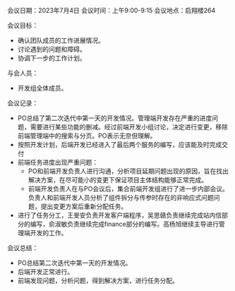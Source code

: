 会议日期：2023年7月4日 会议时间：上午9:00-9:15 会议地点：启翔楼264

会议目标：

+ 确认团队成员的工作进展情况。
+ 讨论遇到的问题和障碍。
+ 协调下一步的工作计划。

与会人员：

+ 开发组全体成员。

会议记录：

+ PO总结了第二次迭代中第一天的开发情况。管理端开发存在严重的进度问题，需要进行某些功能的删减。经过前端开发小组讨论，决定进行变更，移除前端管理端中的搜索与分页。PO表示无奈但理解。
+ 按照开发计划，后端开发已经进入了最后两个服务的编写，应该能及时完成交付
+ 前端任务进度出现严重问题：
  + PO和前端开发负责人进行沟通，分析项目延期问题出现的原因，旨在找出解决方案，在尽可能小的变更下保证项目主体结构能够正常完成。
  + 前端开发负责人在与PO会议后，集合前端开发组进行了进一步内部会议。负责人和前端开发人员分析了组件拆分与传参时存在的非响应式问题问题，提出变更方案后重新分配任务。
+ 进行了任务分工，王旻安负责开发客户端程序，吴思赣负责继续完成站内信部分的编写，俞淑敏负责继续完成finance部分的编写。高杨旭继续主导进行管理端开发的工作。

会议总结：

+ PO总结第二次迭代中第一天的开发情况。
+ 后端开发正常进行。
+ 前端发现问题，分析问题，得到解决方案，进行任务分配。